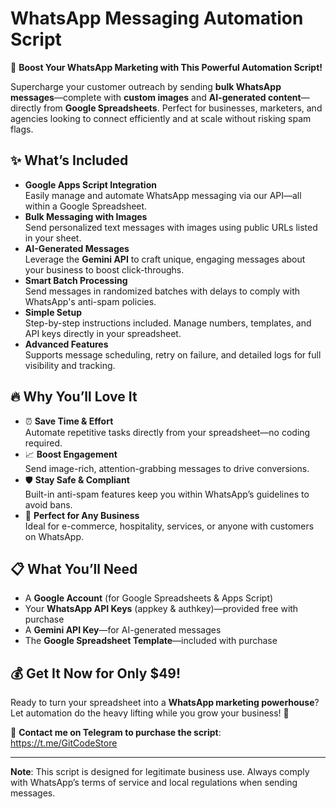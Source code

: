 # WhatsApp Messaging Automation Script

🚀 **Boost Your WhatsApp Marketing with This Powerful Automation Script!**

Supercharge your customer outreach by sending **bulk WhatsApp messages**—complete with **custom images** and **AI-generated content**—directly from **Google Spreadsheets**. Perfect for businesses, marketers, and agencies looking to connect efficiently and at scale without risking spam flags.

## ✨ What’s Included

- **Google Apps Script Integration**\
  Easily manage and automate WhatsApp messaging via our API—all within a Google Spreadsheet.
- **Bulk Messaging with Images**\
  Send personalized text messages with images using public URLs listed in your sheet.
- **AI-Generated Messages**\
  Leverage the **Gemini API** to craft unique, engaging messages about your business to boost click-throughs.
- **Smart Batch Processing**\
  Send messages in randomized batches with delays to comply with WhatsApp's anti-spam policies.
- **Simple Setup**\
  Step-by-step instructions included. Manage numbers, templates, and API keys directly in your spreadsheet.
- **Advanced Features**\
  Supports message scheduling, retry on failure, and detailed logs for full visibility and tracking.

## 🔥 Why You’ll Love It

- ⏰ **Save Time & Effort**\
  Automate repetitive tasks directly from your spreadsheet—no coding required.
- 📈 **Boost Engagement**\
  Send image-rich, attention-grabbing messages to drive conversions.
- 🛡️ **Stay Safe & Compliant**\
  Built-in anti-spam features keep you within WhatsApp’s guidelines to avoid bans.
- 💼 **Perfect for Any Business**\
  Ideal for e-commerce, hospitality, services, or anyone with customers on WhatsApp.

## 📋 What You’ll Need

- A **Google Account** (for Google Spreadsheets & Apps Script)
- Your **WhatsApp API Keys** (appkey & authkey)—provided free with purchase
- A **Gemini API Key**—for AI-generated messages
- The **Google Spreadsheet Template**—included with purchase

## 💰 Get It Now for Only $49!

Ready to turn your spreadsheet into a **WhatsApp marketing powerhouse**? Let automation do the heavy lifting while you grow your business! 🚀

📩 **Contact me on Telegram to purchase the script**: https://t.me/GitCodeStore

---

**Note**: This script is designed for legitimate business use. Always comply with WhatsApp’s terms of service and local regulations when sending messages.
